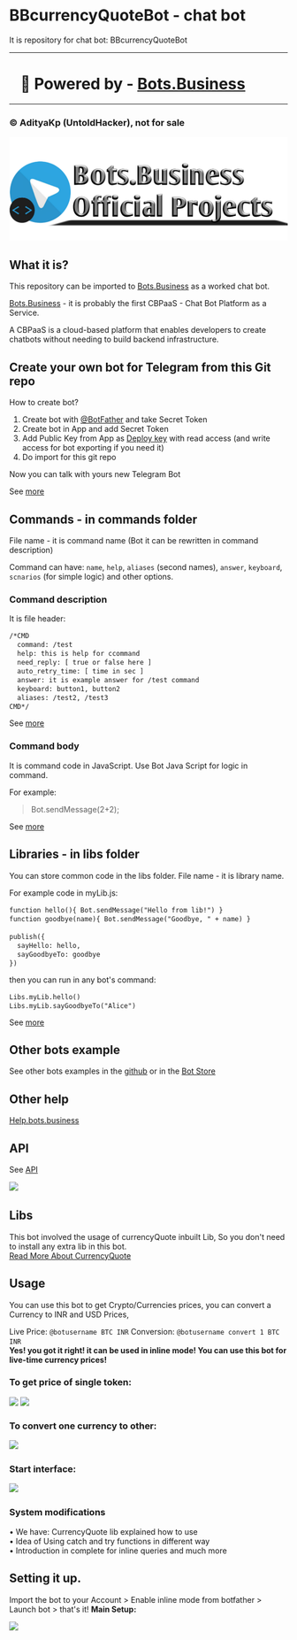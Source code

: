# BBcurrencyQuoteBot - chat bot
It is repository for chat bot: BBcurrencyQuoteBot 
<hr>

# ⁪⁬⁮⁮           ⁪⁬⁮⁮           ⁪⁬⁮⁮     🎉 Powered by - [Bots.Business](https://Bots.Business)

<hr>

### © AdityaKp (UntoldHacker), not for sale 
<p align="left"> <img src="https://github.com/Untoldhacker-Dev/pictoQue/blob/main/20211017_175229.png" alt="untoldhacker-dev" ; size = 1/> </p>



## What it is?
This repository can be imported to [Bots.Business](https://bots.business) as a worked chat bot.

[Bots.Business](https://bots.business) - it is probably the first CBPaaS - Chat Bot Platform as a Service.

A CBPaaS is a cloud-based platform that enables developers to create chatbots without needing to build backend infrastructure.

## Create your own bot for Telegram from this Git repo

How to create bot?
1. Create bot with [@BotFather](https://telegram.me/BotFather) and take Secret Token
2. Create bot in App and add Secret Token
3. Add Public Key from App as [Deploy key](https://developer.github.com/v3/guides/managing-deploy-keys/#deploy-keys) with read access (and write access for bot exporting if you need it)
4. Do import for this git repo

Now you can talk with yours new Telegram Bot

See [more](https://help.bots.business/getting-started)

## Commands - in commands folder
File name - it is command name (Bot it can be rewritten in command description)

Command can have: `name`, `help`, `aliases` (second names), `answer`, `keyboard`, `scnarios` (for simple logic) and other options.

### Command description
It is file header:

    /*CMD
      command: /test
      help: this is help for ccommand
      need_reply: [ true or false here ]
      auto_retry_time: [ time in sec ]
      answer: it is example answer for /test command
      keyboard: button1, button2
      aliases: /test2, /test3
    CMD*/

See [more](https://help.bots.business/commands)

### Command body
It is command code in JavaScript.
Use Bot Java Script for logic in command.

For example:
> Bot.sendMessage(2+2);

See [more](https://help.bots.business/scenarios-and-bjs)


## Libraries - in libs folder
You can store common code in the libs folder. File name - it is library name.

For example code in myLib.js:

    function hello(){ Bot.sendMessage("Hello from lib!") }
    function goodbye(name){ Bot.sendMessage("Goodbye, " + name) }

    publish({
      sayHello: hello,
      sayGoodbyeTo: goodbye
    })

then you can run in any bot's command:

    Libs.myLib.hello()
    Libs.myLib.sayGoodbyeTo("Alice")

See [more](https://help.bots.business/git/library)

## Other bots example
See other bots examples in the [github](https://github.com/bots-business?utf8=✓&tab=repositories&q=&type=public&language=javascript) or in the [Bot Store](https://bots.business/)


## Other help
[Help.bots.business](https://help.bots.business)

## API
See [API](https://api.bots.business/docs#/docs/summary)


![](https://bots.business/images/web-logo.png)


## Libs 
This bot involved the usage of currencyQuote inbuilt Lib, So you don't need to install any extra lib in this bot.
<br> [Read More About CurrencyQuote](https://help.bots.business/libs/lang)

## Usage
You can use this bot to get Crypto/Currencies prices, you can convert a Currency to INR and USD Prices, 

Live Price: `@botusername BTC INR`
Conversion: `@botusername convert 1 BTC INR`<br>
<b> Yes! you got it right! it can be used in inline mode! You can use this bot for live-time currency prices!
</b>

### To get price of single token:
![](https://user-images.githubusercontent.com/74806602/143050784-d29648fb-25bc-40b9-971b-a6258b943fd9.jpeg) ![](https://user-images.githubusercontent.com/74806602/143051086-1cf0403f-fc1a-447e-9451-3d1c8511f46d.jpg)

### To convert one currency to other:
![](https://user-images.githubusercontent.com/74806602/143051082-ad4a3a73-3a36-4894-817c-e04ba7fd5671.jpg)

### Start interface:
![](https://user-images.githubusercontent.com/74806602/143050768-313388f0-84d7-4e56-b76a-7483b53bed6c.jpeg)


### System modifications 

• We have: CurrencyQuote lib explained how to use<br>
• Idea of Using catch and try functions in different way <br>
• Introduction in complete for inline queries and much more <br>
    
## Setting it up.

 Import the bot to your Account > Enable inline mode from botfather > Launch bot > that's it!
<b> Main Setup:</b>
    
![](https://user-images.githubusercontent.com/74806602/143051053-bda7f0eb-442c-49b4-b8b4-b499dba5b8f0.jpeg)

